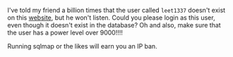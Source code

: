 I've told my friend a billion times that the user called `leet1337` doesn't exist on this [website](http://injection2.web.easyctf.com), but he won't listen. Could you please login as this user, even though it doesn't exist in the database? Oh and also, make sure that the user has a power level over 9000!!!!

Running sqlmap or the likes will earn you an IP ban.
